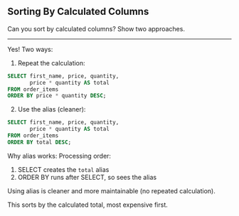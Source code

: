 ## Sorting By Calculated Columns

Can you sort by calculated columns? Show two approaches.

---

Yes! Two ways:

1. Repeat the calculation:
```sql
SELECT first_name, price, quantity,
       price * quantity AS total
FROM order_items
ORDER BY price * quantity DESC;
```

2. Use the alias (cleaner):
```sql
SELECT first_name, price, quantity,
       price * quantity AS total
FROM order_items
ORDER BY total DESC;
```

Why alias works:
Processing order:
1. SELECT creates the `total` alias
2. ORDER BY runs after SELECT, so sees the alias

Using alias is cleaner and more maintainable (no repeated calculation).

This sorts by the calculated total, most expensive first.


